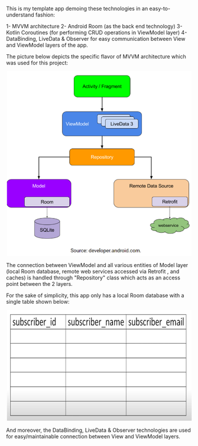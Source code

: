 This is my template app demoing these technologies in an easy-to-understand fashion:

1- MVVM architecture 
2- Android Room (as the back end technology)
3- Kotlin Coroutines (for performing CRUD operations in ViewModel layer)
4- DataBinding, LiveData & Observer for easy communication between View and ViewModel layers of the
app.

The picture below depicts the specific flavor of MVVM architecture which was used for this project:

<p align="center">
<img alt="MVVM architecture" src="readme_resources/MVVM architecture.png" width="500" height="500"/>
</p>

The connection between ViewModel and all various entities of Model layer (local Room database, remote web services accessed via Retrofit , and caches) is handled through "Repository" class which acts as an access point between the 2 layers.

For the sake of simplicity, this app only has a local Room database with a single table shown below:

<p align="center">
<img alt="subscriber table" src="readme_resources/database chart.jpg" width="500" height="300"/>
</p>

And moreover, the DataBinding, LiveData & Observer technologies are used for easy/maintainable connection between View and ViewModel layers. 